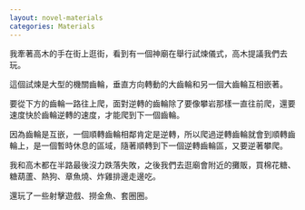 ```yaml
---
layout: novel-materials
categories: Materials
---
```


我牽著高木的手在街上逛街，看到有一個神廟在舉行試煉儀式，高木提議我們去玩。

這個試煉是大型的機關齒輪，垂直方向轉動的大齒輪和另一個大齒輪互相嵌著。

要從下方的齒輪一路往上爬，面對逆轉的齒輪除了要像攀岩那樣一直往前爬，還要速度快於齒輪逆轉的速度，才能爬到下一個齒輪。

因為齒輪是互嵌，一個順轉齒輪相鄰肯定是逆轉，所以爬過逆轉齒輪就會到順轉齒輪上，是一個暫時休息的區域，隨著順轉到下一個逆轉齒輪區，又要逆著攀爬。

我和高木都在半路最後沒力跌落失敗，之後我們去逛廟會附近的攤販，買棉花糖、糖葫蘆、熱狗、章魚燒、炸雞排邊走邊吃。

還玩了一些射擊遊戲、撈金魚、套圈圈。
